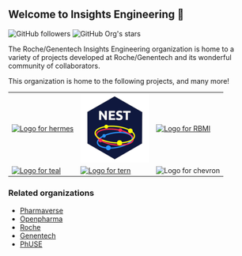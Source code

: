 ## Welcome to Insights Engineering 👋

![GitHub followers](https://img.shields.io/github/followers/insightsengineering?style=social&label=Followers)
![GitHub Org's stars](https://img.shields.io/github/stars/insightsengineering?style=social&label=Org%20Stars)

The Roche/Genentech Insights Engineering organization is home to a variety of projects developed at Roche/Genentech and its wonderful community of collaborators.

This organization is home to the following projects, and many more!

<div align="center">
    <table>
        <tr>
            <td>
                <a href="https://github.com/insightsengineering/hermes">
                <img
                    alt="Logo for hermes"
                    src="https://github.com/insightsengineering/hex-stickers/raw/main/thumbs/hermes.png"
                    width="139"
                    height="139">
                </a>
            </td>
            <td>
                <img
                    alt="Logo for NEST"
                    src="https://github.com/insightsengineering/hex-stickers/raw/main/thumbs/nest.png"
                    width="139"
                    height="139">
            </td>
            <td>
                <a href="https://github.com/insightsengineering/rbmi">
                <img
                    alt="Logo for RBMI"
                    src="https://github.com/insightsengineering/hex-stickers/raw/main/thumbs/rbmi.png"
                    width="139"
                    height="139">
                </a>
        <tr>
            <td>
                <a href="https://github.com/insightsengineering/teal">
                <img
                    alt="Logo for teal"
                    src="https://github.com/insightsengineering/hex-stickers/raw/main/thumbs/teal.png"
                    width="139"
                    height="139">
                </a>
            </td>
            <td>
                <a href="https://github.com/insightsengineering/tern">
                <img
                    alt="Logo for tern"
                    src="https://github.com/insightsengineering/hex-stickers/raw/main/thumbs/tern.png"
                    width="139"
                    height="139">
                </a>
            </td>
            <td>
                <img
                    alt="Logo for chevron"
                    src="https://github.com/insightsengineering/hex-stickers/raw/main/thumbs/chevron.png"
                    width="139"
                    height="139">
            </td>
        </tr>
    </table>
</div>

### Related organizations

- [Pharmaverse](https://github.com/pharmaverse)
- [Openpharma](https://github.com/openpharma)
- [Roche](https://github.com/Roche)
- [Genentech](https://github.com/genentech)
- [PhUSE](https://github.com/phuse-org/)

